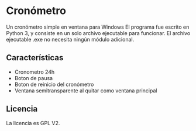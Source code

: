 # Cronómetro
Un cronómetro simple en ventana para Windows
El programa fue escrito en Python 3, y consiste en un solo archivo ejecutable para funcionar.
El archivo ejecutable .exe no necesita ningún módulo adicional.

## Características
- Cronometro 24h
- Boton de pausa
- Boton de reinicio del cronómetro
- Ventana semitransparente al quitar como ventana principal

## Licencia
La licencia es GPL V2.
